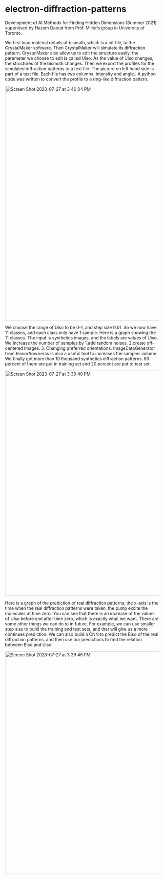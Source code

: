 # electron-diffraction-patterns
Development of AI Methods for Finding Hidden Dimensions (Summer 2021) supervised by Hazem Daoud from Prof. Miller’s group in University of Toronto.

We first load material details of bismuth, which is a cif file, to the CrystalMaker software. Then CrystalMaker will simulate its diffraction pattern. CrystalMaker also allow us to edit the structure easily, the parameter we choose to edit is called Uiso. As the value of Uiso changes, the structures of the bismuth changes. Then we export the profiles for the simulated diffraction patterns to a text file. The picture on left hand side is part of a text file. Each file has two columns: intensity and angle.. A python code was written to convert the profile to a ring-like diffraction pattern. 

<img width="765" alt="Screen Shot 2023-07-27 at 3 40 04 PM" src="https://github.com/anna1963/electron-diffraction-patterns/assets/68674174/2869af08-7015-431a-9c7b-5c48560f90fa">

We choose the range of Uiso to be 0-1, and step size 0.01. So we now have 11 classes, and each class only have 1 sample. Here is a graph showing the 11 classes. The input is synthetics images, and the labels are values of Uiso. We increase the number of samples by 1.add random noises. 2.create off-centered images. 3. Changing preferred orientations. ImageDataGenerator from tensorflow.keras is also a useful tool to increases the samples volume. We finally got more than 10 thousand synthetics diffraction patterns. 80 percent of them are put in training set and 20 percent are put to test set. 

<img width="735" alt="Screen Shot 2023-07-27 at 3 39 40 PM" src="https://github.com/anna1963/electron-diffraction-patterns/assets/68674174/7f091c4d-5949-4944-8b3b-9da6058fcc4f">

Here is a graph of the prediction of real diffraction patterns, the x-axis is the time when the real diffraction patterns were taken, the pump excite the molecules at time zero. You can see that there is an increase of the values of Uiso before and after time zero, which is exactly what we want. There are some other things we can do to in future. For example, we can use smaller step size to build the training and test sets, and that will give us a more continues prediction. We can also build a CNN to predict the Biso of the real diffraction patterns, and then use our predictions to find the relation between Biso and Uiso. 

<img width="726" alt="Screen Shot 2023-07-27 at 3 39 46 PM" src="https://github.com/anna1963/electron-diffraction-patterns/assets/68674174/40df859d-0d9f-403f-baef-63cedd96e25c">
